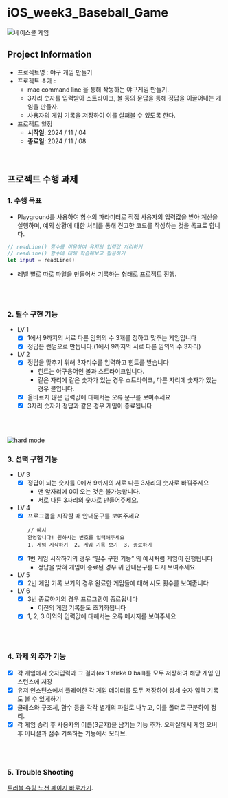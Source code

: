 # iOS_week3_Baseball_Game

![베이스볼 게임](https://sabrbaseballgaming.com/wp-content/uploads/2024/02/pure-stat_baseball2a.jpg)


## Project Information
  - 프로젝트명 : 야구 게임 만들기
  - 프로젝트 소개 :
    - mac command line 을 통해 작동하는 야구게임 만들기.
    - 3자리 숫자를 입력받아 스트라이크, 볼 등의 문답을 통해 정답을 이끌어내는 게임을 만들자.
    - 사용자의 게임 기록을 저장하여 이를 살펴볼 수 있도록 한다.
  - 프로젝트 일정
    - **시작일**: 2024 / 11 / 04
    - **종료일**: 2024 / 11 / 08
<br><br><br>

## 프로젝트 수행 과제
### 1. 수행 목표 
  - Playground를 사용하여 함수의 파라미터로 직접 사용자의 입력값을 받아 계산을 실행하며, 예외 상황에 대한 처리를 통해 견고한 코드를 작성하는 것을 목표로 합니다.   
```swift
// readLine() 함수를 이용하여 유저의 입력값 처리하기
// readLine() 함수에 대해 학습해보고 활용하기
let input = readLine()
```
  - 레벨 별로 따로 파일을 만들어서 기록하는 형태로 프로젝트 진행.

<br><br>

### 2. 필수 구현 기능
  - LV 1
    + [x] 1에서 9까지의 서로 다른 임의의 수 3개를 정하고 맞추는 게임입니다
    + [x] 정답은 랜덤으로 만듭니다.(1에서 9까지의 서로 다른 임의의 수 3자리)
  - LV 2
    + [x] 정답을 맞추기 위해 3자리수를 입력하고 힌트를 받습니다
      - 힌트는 야구용어인 볼과 스트라이크입니다.
      - 같은 자리에 같은 숫자가 있는 경우 스트라이크, 다른 자리에 숫자가 있는 경우 볼입니다.
    + [x] 올바르지 않은 입력값에 대해서는 오류 문구를 보여주세요
    + [x] 3자리 숫자가 정답과 같은 경우 게임이 종료됩니다
  
<br><br>

![hard mode](https://staticdelivery.nexusmods.com/mods/5113/images/headers/229_1676449560.jpg)

### 3. 선택 구현 기능
  - LV 3
    + [x] 정답이 되는 숫자를 0에서 9까지의 서로 다른 3자리의 숫자로 바꿔주세요
      - 맨 앞자리에 0이 오는 것은 불가능합니다.
      - 서로 다른 3자리의 숫자로 만들어주세요.
  - LV 4
    + [x] 프로그램을 시작할 때 안내문구를 보여주세요
      ```
      // 예시
      환영합니다! 원하시는 번호를 입력해주세요
      1. 게임 시작하기  2. 게임 기록 보기  3. 종료하기
      ```
    + [x] 1번 게임 시작하기의 경우 “필수 구현 기능” 의 예시처럼 게임이 진행됩니다
      - 정답을 맞혀 게임이 종료된 경우 위 안내문구를 다시 보여주세요.
  - LV 5
    + [x] 2번 게임 기록 보기의 경우 완료한 게임들에 대해 시도 횟수를 보여줍니다
  - LV 6
    + [x] 3번 종료하기의 경우 프로그램이 종료됩니다
      - 이전의 게임 기록들도 초기화됩니다
    + [x] 1, 2, 3 이외의 입력값에 대해서는 오류 메시지를 보여주세요

<br><br>

### 4. 과제 외 추가 기능
  - [x] 각 게임에서 숫자입력과 그 결과(ex 1 stirke 0 ball)를 모두 저장하여 해당 게임 인스턴스에 저장
  - [x] 유저 인스턴스에서 플레이한 각 게임 데이터를 모두 저장하여 상세 숫자 입력 기록도 볼 수 있게하기
  - [x] 클래스와 구조체, 함수 등을 각각 별개의 파일로 나누고, 이를 폴더로 구분하여 정리.
  - [x] 각 게임 승리 후 사용자의 이름(3글자)을 남기는 기능 추가. 오락실에서 게임 오버 후 이니셜과 점수 기록하는 기능에서 모티브.

<br><br>

### 5. Trouble Shooting
[트러블 슈팅 노션 페이지 바로가기](https://seongto.notion.site/241104_-134a2764a657804cb5a3d538b794a30f?pvs=4).

      
